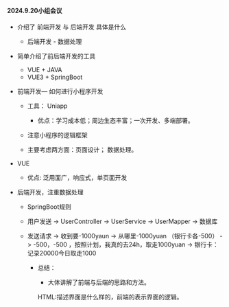 #### 2024.9.20小组会议

+ 介绍了 前端开发 与 后端开发 具体是什么
  + 后端开发 - 数据处理
+ 简单介绍了前后端开发的工具
  + VUE + JAVA
  + VUE3 + SpringBoot

+ 前端开发— 如何进行小程序开发

  + 工具： Uniapp 
    + 优点：学习成本低；周边生态丰富；一次开发、多端部署。

  + 注意小程序的逻辑框架
  + 主要考虑两方面：页面设计； 数据处理。

+ VUE

  + 优点: 泛用面广，响应式，单页面开发

+ 后端开发，注重数据处理

  + SpringBoot规则

  + 用户发送 -> UserController -> UserService -> UserMapper -> 数据库

  + 发送请求 -> 收到要-1000yaun -> 从哪里-1000yuan （银行卡各-500） ->  -500，-500 ，按照计划，我真的去24h，取走1000yuan -> 银行卡：记录20000今日取走1000

    + 总结：

      + 大体讲解了前端与后端的思路和方法。

      

      HTML:描述界面是什么样的，前端的表示界面的逻辑。